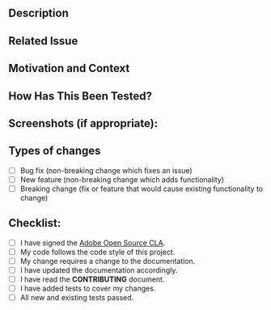 <!--- Provide a general summary of your changes in the Title above -->

## Description

<!--- Describe your changes in detail -->

## Related Issue

<!--- This project only accepts pull requests related to open issues -->
<!--- If suggesting a new feature or change, please discuss it in an issue first -->
<!--- If fixing a bug, there should be an issue describing it with steps to reproduce -->
<!--- Please link to the issue here: -->

## Motivation and Context

<!--- Why is this change required? What problem does it solve? -->

## How Has This Been Tested?

<!--- Please describe in detail how you tested your changes. -->
<!--- Include details of your testing environment, and the tests you ran to -->
<!--- see how your change affects other areas of the code, etc. -->

## Screenshots (if appropriate):

## Types of changes

<!--- What types of changes does your code introduce? Put an `x` in all the boxes that apply: -->

-  [ ] Bug fix (non-breaking change which fixes an issue)
-  [ ] New feature (non-breaking change which adds functionality)
-  [ ] Breaking change (fix or feature that would cause existing functionality
       to change)

## Checklist:

<!--- Go over all the following points, and put an `x` in all the boxes that apply. -->
<!--- If you're unsure about any of these, don't hesitate to ask. We're here to help! -->

-  [ ] I have signed the
       [Adobe Open Source CLA](http://opensource.adobe.com/cla.html).
-  [ ] My code follows the code style of this project.
-  [ ] My change requires a change to the documentation.
-  [ ] I have updated the documentation accordingly.
-  [ ] I have read the **CONTRIBUTING** document.
-  [ ] I have added tests to cover my changes.
-  [ ] All new and existing tests passed.
